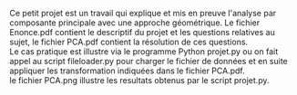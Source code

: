 Ce petit projet est un travail qui explique et mis en preuve l'analyse par composante principale avec une approche géométrique.
Le fichier Enonce.pdf contient le descriptif du projet et les questions relatives au sujet, le fichier PCA.pdf contient la résolution de ces questions.<br>
Le cas pratique est illustre via le programme Python projet.py ou on fait appel au script fileloader.py pour charger le fichier
de données et en suite appliquer les transformation indiquées dans le fichier PCA.pdf.<br>
le fichier PCA.png illustre les resultats obtenus par le script projet.py.
